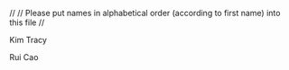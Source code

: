 //
// Please put names in alphabetical order (according to first name) into this file
//

Kim Tracy

Rui Cao
